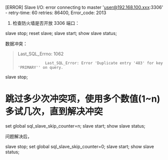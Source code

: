 

[ERROR] Slave I/O: error connecting to master 'user@192.168.100.xxx:3306' - retry-time: 60  retries: 86400, Error_code: 2013

1. 检查防火墙是否开放 3306 端口：



slave stop;
reset slave;
slave start;
show slave status;


数据冲突：

>    Last_SQL_Errno: 1062
>
>                 Last_SQL_Error: Error 'Duplicate entry '483' for key 'PRIMARY'' on query.

slave stop;
# 跳过多少次冲突项，使用多个数值(1~n)多试几次，直到解决冲突
set global sql_slave_skip_counter=n;
slave start;
show slave status;

问题解决后，

slave stop;
set global sql_slave_skip_counter=0;
slave start;
show slave status;
